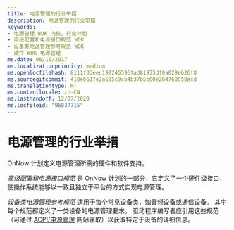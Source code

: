 ```yaml
---
title: 电源管理的行业举措
description: 电源管理的行业举措
keywords:
- 电源管理 WDK 内核，行业计划
- 高级配置和电源接口规范 WDK
- 设备类电源管理参考规范 WDK
- 硬件 WDK 电源管理
ms.date: 06/16/2017
ms.localizationpriority: medium
ms.openlocfilehash: 8111f33eec197245596fad81975df0a029e626f8
ms.sourcegitcommit: 418e6617e2a695c9cb4b37b5b60e264760858acd
ms.translationtype: MT
ms.contentlocale: zh-CN
ms.lasthandoff: 12/07/2020
ms.locfileid: "96837715"
---
```

# <a name="industry-initiatives-for-power-management"></a>电源管理的行业举措





OnNow 计划定义电源管理所需的硬件和软件支持。

*高级配置和电源接口规范* 是 OnNow 计划的一部分，它定义了一个硬件级接口，使操作系统能够以一致且独立于平台的方式实现电源管理。

*设备类电源管理参考规范* 适用于每个常见设备类，如音频设备或通信设备。 其中每个规范都定义了一类设备的电源管理要求。 驱动程序编写者应引用这些规范（可通过 [ACPI/电源管理](https://go.microsoft.com/fwlink/p/?linkid=57185) 网站获取）以获取特定于设备的详细信息。

 

 




